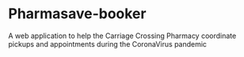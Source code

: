 # Pharmasave-booker
A web application to help the Carriage Crossing Pharmacy coordinate pickups and appointments during the CoronaVirus pandemic
